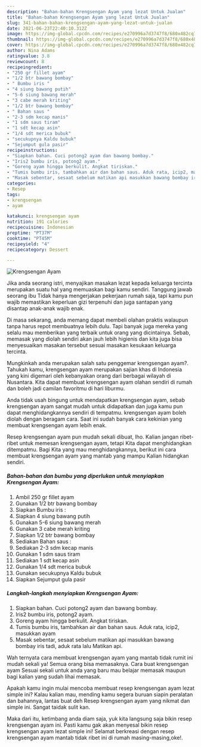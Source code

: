 ```yaml
---
description: "Bahan-bahan Krengsengan Ayam yang lezat Untuk Jualan"
title: "Bahan-bahan Krengsengan Ayam yang lezat Untuk Jualan"
slug: 341-bahan-bahan-krengsengan-ayam-yang-lezat-untuk-jualan
date: 2021-06-23T22:40:10.312Z
image: https://img-global.cpcdn.com/recipes/e270996a7d3747f8/680x482cq70/krengsengan-ayam-foto-resep-utama.jpg
thumbnail: https://img-global.cpcdn.com/recipes/e270996a7d3747f8/680x482cq70/krengsengan-ayam-foto-resep-utama.jpg
cover: https://img-global.cpcdn.com/recipes/e270996a7d3747f8/680x482cq70/krengsengan-ayam-foto-resep-utama.jpg
author: Nina Adams
ratingvalue: 3.8
reviewcount: 8
recipeingredient:
- "250 gr fillet ayam"
- "1/2 btr bawang bombay"
- " Bumbu iris "
- "4 siung bawang putih"
- "5-6 siung bawang merah"
- "3 cabe merah kriting"
- "1/2 btr bawang bombay"
- " Bahan saus "
- "2-3 sdm kecap manis"
- "1 sdm saus tiram"
- "1 sdt kecap asin"
- "1/4 sdt merica bubuk"
- "secukupnya Kaldu bubuk"
- "Sejumput gula pasir"
recipeinstructions:
- "Siapkan bahan. Cuci potong2 ayam dan bawang bombay."
- "Iris2 bumbu iris, potong2 ayam."
- "Goreng ayam hingga berkulit. Angkat tiriskan."
- "Tumis bumbu iris, tambahkan air dan bahan saus. Aduk rata, icip2, masukkan ayam"
- "Masak sebentar, sesaat sebelum matikan api masukkan bawang bombay iris tadi, aduk rata lalu Matikan api."
categories:
- Resep
tags:
- krengsengan
- ayam

katakunci: krengsengan ayam 
nutrition: 191 calories
recipecuisine: Indonesian
preptime: "PT37M"
cooktime: "PT45M"
recipeyield: "4"
recipecategory: Dessert

---
```



![Krengsengan Ayam](https://img-global.cpcdn.com/recipes/e270996a7d3747f8/680x482cq70/krengsengan-ayam-foto-resep-utama.jpg)

Jika anda seorang istri, menyajikan masakan lezat kepada keluarga tercinta merupakan suatu hal yang memuaskan bagi kamu sendiri. Tanggung jawab seorang ibu Tidak hanya mengerjakan pekerjaan rumah saja, tapi kamu pun wajib memastikan keperluan gizi terpenuhi dan juga santapan yang disantap anak-anak wajib enak.

Di masa  sekarang, anda memang dapat membeli olahan praktis walaupun tanpa harus repot membuatnya lebih dulu. Tapi banyak juga mereka yang selalu mau memberikan yang terbaik untuk orang yang dicintainya. Sebab, memasak yang diolah sendiri akan jauh lebih higienis dan kita juga bisa menyesuaikan masakan tersebut sesuai masakan kesukaan keluarga tercinta. 



Mungkinkah anda merupakan salah satu penggemar krengsengan ayam?. Tahukah kamu, krengsengan ayam merupakan sajian khas di Indonesia yang kini digemari oleh kebanyakan orang dari berbagai wilayah di Nusantara. Kita dapat membuat krengsengan ayam olahan sendiri di rumah dan boleh jadi camilan favoritmu di hari liburmu.

Anda tidak usah bingung untuk mendapatkan krengsengan ayam, sebab krengsengan ayam sangat mudah untuk didapatkan dan juga kamu pun dapat menghidangkannya sendiri di tempatmu. krengsengan ayam boleh diolah dengan beragam cara. Saat ini sudah banyak cara kekinian yang membuat krengsengan ayam lebih enak.

Resep krengsengan ayam pun mudah sekali dibuat, lho. Kalian jangan ribet-ribet untuk memesan krengsengan ayam, tetapi Kita dapat menghidangkan ditempatmu. Bagi Kita yang mau menghidangkannya, berikut ini cara membuat krengsengan ayam yang mantab yang mampu Kalian hidangkan sendiri.

<!--inarticleads1-->

##### Bahan-bahan dan bumbu yang diperlukan untuk menyiapkan Krengsengan Ayam:

1. Ambil 250 gr fillet ayam
1. Gunakan 1/2 btr bawang bombay
1. Siapkan  Bumbu iris :
1. Siapkan 4 siung bawang putih
1. Gunakan 5-6 siung bawang merah
1. Gunakan 3 cabe merah kriting
1. Siapkan 1/2 btr bawang bombay
1. Sediakan  Bahan saus :
1. Sediakan 2-3 sdm kecap manis
1. Gunakan 1 sdm saus tiram
1. Sediakan 1 sdt kecap asin
1. Gunakan 1/4 sdt merica bubuk
1. Gunakan secukupnya Kaldu bubuk
1. Siapkan Sejumput gula pasir




<!--inarticleads2-->

##### Langkah-langkah menyiapkan Krengsengan Ayam:

1. Siapkan bahan. Cuci potong2 ayam dan bawang bombay.
1. Iris2 bumbu iris, potong2 ayam.
1. Goreng ayam hingga berkulit. Angkat tiriskan.
1. Tumis bumbu iris, tambahkan air dan bahan saus. Aduk rata, icip2, masukkan ayam
1. Masak sebentar, sesaat sebelum matikan api masukkan bawang bombay iris tadi, aduk rata lalu Matikan api.




Wah ternyata cara membuat krengsengan ayam yang mantab tidak rumit ini mudah sekali ya! Semua orang bisa memasaknya. Cara buat krengsengan ayam Sesuai sekali untuk anda yang baru mau belajar memasak maupun bagi kalian yang sudah lihai memasak.

Apakah kamu ingin mulai mencoba membuat resep krengsengan ayam lezat simple ini? Kalau kalian mau, mending kamu segera buruan siapin peralatan dan bahannya, lantas buat deh Resep krengsengan ayam yang nikmat dan simple ini. Sangat taidak sulit kan. 

Maka dari itu, ketimbang anda diam saja, yuk kita langsung saja bikin resep krengsengan ayam ini. Pasti kamu gak akan menyesal bikin resep krengsengan ayam lezat simple ini! Selamat berkreasi dengan resep krengsengan ayam mantab tidak ribet ini di rumah masing-masing,oke!.

